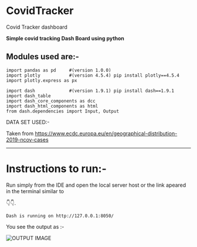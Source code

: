 # CovidTracker
Covid Tracker dashboard


__Simple covid tracking Dash Board using python__

## Modules used are:-
```
import pandas as pd     #(version 1.0.0)
import plotly           #(version 4.5.4) pip install plotly==4.5.4
import plotly.express as px

import dash             #(version 1.9.1) pip install dash==1.9.1
import dash_table
import dash_core_components as dcc
import dash_html_components as html
from dash.dependencies import Input, Output
```

DATA SET USED:-

Taken from https://www.ecdc.europa.eu/en/geographical-distribution-2019-ncov-cases

--------------------------------------------------------------

# Instructions to run:-

Run simply from the IDE and open the local server host or the link apeared in the terminal similar to 

👇👇.
```
Dash is running on http://127.0.0.1:8050/
```

You see the output as :- 

![OUTPUT IMAGE]()
